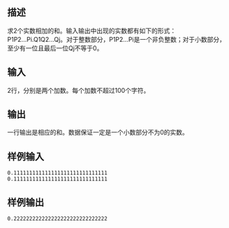 ## 描述


求2个实数相加的和。输入输出中出现的实数都有如下的形式： P1P2...Pi.Q1Q2...Qj。对于整数部分，P1P2...Pi是一个非负整数；对于小数部分，至少有一位且最后一位Qj不等于0。

## 输入


2行，分别是两个加数。每个加数不超过100个字符。

## 输出


一行输出是相应的和。数据保证一定是一个小数部分不为0的实数。

## 样例输入


```
0.111111111111111111111111111111
0.111111111111111111111111111111
```


## 样例输出


```
0.222222222222222222222222222222
```


